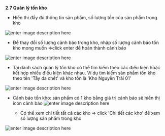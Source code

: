 


**2.7 Quản lý tồn kho**

- Hiển thị đầy đủ thông tin sản phẩm, số lượng tồn của sản phẩm trong kho

![enter image description here](https://static8.muarecdn.com/original/muare/images/2021/03/29/5896033_screenshot-15.png)

- Để thay đổi số lượng cảnh báo trong kho, nhập số lượng cảnh báo tồn kho mong muốn =>click enter để hoàn thành cảnh báo

![enter image description here](https://static8.muarecdn.com/original/muare/images/2021/04/09/5908884_screenshot-118.png)
  
- Tại danh sách quản lý tồn kho có thể tìm kiếm theo các điều kiện hoặc kết hợp nhiều điều kiện khác nhau. Ví dụ tìm kiếm sản phẩm tồn kho theo tên 'Tẩy da chết' và kho tồn là 'Kho Nguyễn Trãi 01'

![enter image description here](https://static8.muarecdn.com/original/muare/images/2021/04/09/5908885_screenshot-119.png)

     
 - Cảnh báo tồn kho: sản phẩm có 1 kho bằng giá trị cảnh báo sẽ hiển thị icon cảnh báo
   ![enter image description here](https://static8.muarecdn.com/original/muare/images/2021/03/29/5896131_screenshot-17.png)
   
   - Có thể xem chi tiết tất cả các kho => click 'Chi tiết các kho'  để xem số lượng sản phẩm trong kho
   
   
![enter image description here](https://static8.muarecdn.com/original/muare/images/2021/03/29/5896160_screenshot-18.png)






